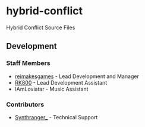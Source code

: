 # hybrid-conflict
Hybrid Conflict Source Files

## Development
### Staff Members
* [reimakesgames](https://github.com/reimakesgames) - Lead Development and Manager
* [RK800](https://github.com/TotallyNotInUse) - Lead Development Assistant
* IAmLoviatar - Music Assistant

### Contributors
* [Synthranger_](https://github.com/synthranger) - Technical Support
